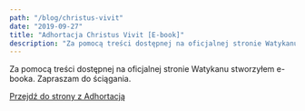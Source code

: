 ```yaml
---
path: "/blog/christus-vivit"
date: "2019-09-27"
title: "Adhortacja Christus Vivit [E-book]"
description: "Za pomocą treści dostępnej na oficjalnej stronie Watykanu stworzyłem e-booka. Zapraszam do ściągania." 
---
```


Za pomocą treści dostępnej na oficjalnej stronie Watykanu stworzyłem e-booka. Zapraszam do ściągania.

[Przejdź do strony z Adhortacją](http://codeforheaven.com/christus-vivit.html)